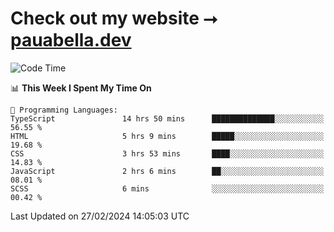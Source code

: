 # Check out my website ⭢ [pauabella.dev](https://pauabella.dev)

<!--START_SECTION:waka-->
![Code Time](http://img.shields.io/badge/Code%20Time-3%2C040%20hrs%2049%20mins-blue)

📊 **This Week I Spent My Time On** 

```text
💬 Programming Languages: 
TypeScript               14 hrs 50 mins      ██████████████░░░░░░░░░░░   56.55 % 
HTML                     5 hrs 9 mins        █████░░░░░░░░░░░░░░░░░░░░   19.68 % 
CSS                      3 hrs 53 mins       ████░░░░░░░░░░░░░░░░░░░░░   14.83 % 
JavaScript               2 hrs 6 mins        ██░░░░░░░░░░░░░░░░░░░░░░░   08.01 % 
SCSS                     6 mins              ░░░░░░░░░░░░░░░░░░░░░░░░░   00.42 % 
```


 Last Updated on 27/02/2024 14:05:03 UTC
<!--END_SECTION:waka-->
